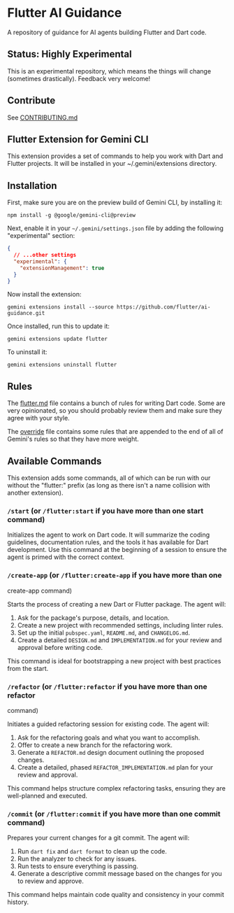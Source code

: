 # Flutter AI Guidance

A repository of guidance for AI agents building Flutter and Dart code.

## Status: Highly Experimental

This is an experimental repository, which means the things will change
(sometimes drastically). Feedback very welcome!

## Contribute

See [CONTRIBUTING.md](CONTRIBUTING.md)

## Flutter Extension for Gemini CLI

This extension provides a set of commands to help you work with Dart and
Flutter projects. It will be installed in your ~/.gemini/extensions directory.

## Installation

First, make sure you are on the preview build of Gemini CLI, by installing it:

```shell-command
npm install -g @google/gemini-cli@preview
```

Next, enable it in your `~/.gemini/settings.json` file by adding the following
"experimental" section:

```json
{
  // ...other settings
  "experimental": {
    "extensionManagement": true
  }
}
```

Now install the extension:

```shell-command
gemini extensions install --source https://github.com/flutter/ai-guidance.git
```

Once installed, run this to update it:

```shell-command
gemini extensions update flutter
```

To uninstall it:

```shell-command
gemini extensions uninstall flutter
```

## Rules

The [flutter.md](./flutter.md) file contains a bunch of rules for writing
Dart code. Some are very opinionated, so you should probably review them
and make sure they agree with your style.

The [override](./override) file contains some rules that are appended to
the end of all of Gemini's rules so that they have more weight.

## Available Commands

This extension adds some commands, all of which can be run with our without
the "flutter:" prefix (as long as there isn't a name collision with another
extension).

### `/start` (or `/flutter:start` if you have more than one start command)

Initializes the agent to work on Dart code. It will summarize the coding
guidelines, documentation rules, and the tools it has available for Dart
development. Use this command at the beginning of a session to ensure the
agent is primed with the correct context.

### `/create-app` (or `/flutter:create-app` if you have more than one
create-app command)

Starts the process of creating a new Dart or Flutter package. The agent will:

1. Ask for the package's purpose, details, and location.
2. Create a new project with recommended settings, including linter rules.
3. Set up the initial `pubspec.yaml`, `README.md`, and `CHANGELOG.md`.
4. Create a detailed `DESIGN.md` and `IMPLEMENTATION.md` for your review
   and approval before writing code.

This command is ideal for bootstrapping a new project with best practices
from the start.

### `/refactor` (or `/flutter:refactor` if you have more than one refactor
command)

Initiates a guided refactoring session for existing code. The agent will:

1. Ask for the refactoring goals and what you want to accomplish.
2. Offer to create a new branch for the refactoring work.
3. Generate a `REFACTOR.md` design document outlining the proposed changes.
4. Create a detailed, phased `REFACTOR_IMPLEMENTATION.md` plan for your
   review and approval.

This command helps structure complex refactoring tasks, ensuring they are
well-planned and executed.

### `/commit` (or `/flutter:commit` if you have more than one commit command)

Prepares your current changes for a git commit. The agent will:

1. Run `dart fix` and `dart format` to clean up the code.
2. Run the analyzer to check for any issues.
3. Run tests to ensure everything is passing.
4. Generate a descriptive commit message based on the changes for you to
   review and approve.

This command helps maintain code quality and consistency in your commit
history.
